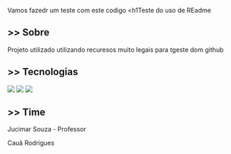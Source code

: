 Vamos fazedr um teste com este codigo
<h1Teste do uso de REadme</h1>

<h2>>> Sobre</h2>
<p>Projeto utilizado utilizando recuresos muito legais para tgeste dom github</p>

## >> Tecnologias
<div>
  <img src="https://img.shields.io/badge/HTML-239120?style=for-the-badge&logo=html5&logoColor=white">
  <img src="https://img.shields.io/badge/CSS-239120?&style=for-the-badge&logo=css3&logoColor=white">
  <img src="https://img.shields.io/badge/JavaScript-F7DF1E?style=for-the-badge&logo=javascript&logoColor=black">
</div>

## >> Time

<p> Jucimar Souza - Professor</p>
<p> Cauã Rodrigues</p>

